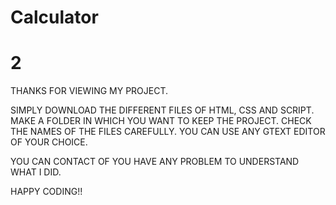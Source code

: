 # Calculator
# 2
THANKS FOR VIEWING MY PROJECT.

SIMPLY DOWNLOAD THE DIFFERENT FILES OF HTML, CSS AND SCRIPT.
MAKE A FOLDER IN WHICH YOU WANT TO KEEP THE PROJECT.
CHECK THE NAMES OF THE FILES CAREFULLY.
YOU CAN  USE ANY GTEXT EDITOR OF YOUR CHOICE.

YOU CAN CONTACT OF YOU HAVE ANY PROBLEM TO UNDERSTAND WHAT I DID.

HAPPY CODING!!
